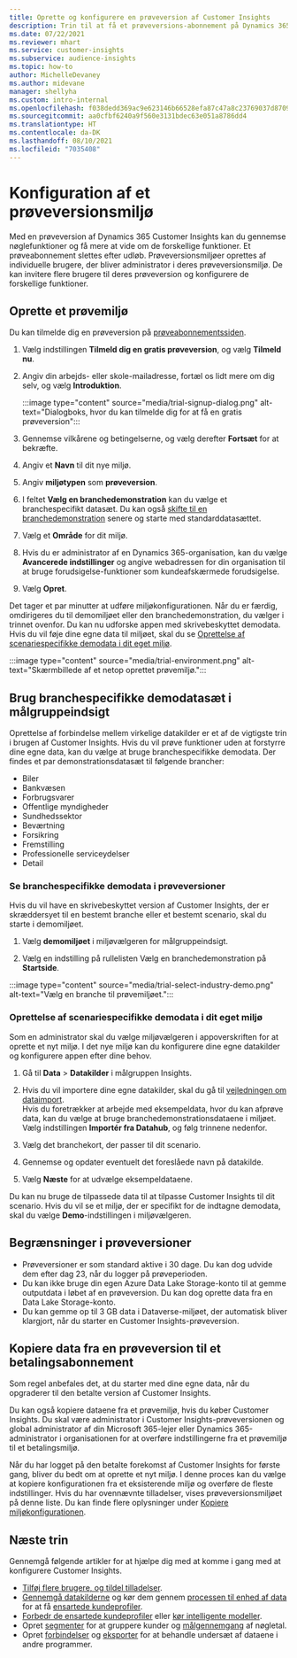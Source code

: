 ```yaml
---
title: Oprette og konfigurere en prøveversion af Customer Insights
description: Trin til at få et prøveversions-abonnement på Dynamics 365 Customer Insights og konfigurere det.
ms.date: 07/22/2021
ms.reviewer: mhart
ms.service: customer-insights
ms.subservice: audience-insights
ms.topic: how-to
author: MichelleDevaney
ms.author: midevane
manager: shellyha
ms.custom: intro-internal
ms.openlocfilehash: f038dedd369ac9e623146b66528efa87c47a8c23769037d8709fa9b804a0b723
ms.sourcegitcommit: aa0cfbf6240a9f560e3131bdec63e051a8786dd4
ms.translationtype: HT
ms.contentlocale: da-DK
ms.lasthandoff: 08/10/2021
ms.locfileid: "7035408"
---
```

# <a name="set-up-a-trial-environment"></a>Konfiguration af et prøveversionsmiljø 

Med en prøveversion af Dynamics 365 Customer Insights kan du gennemse nøglefunktioner og få mere at vide om de forskellige funktioner. Et prøveabonnement slettes efter udløb. Prøveversionsmiljøer oprettes af individuelle brugere, der bliver administrator i deres prøveversionsmiljø. De kan invitere flere brugere til deres prøveversion og konfigurere de forskellige funktioner.

## <a name="create-a-trial-environment"></a>Oprette et prøvemiljø

Du kan tilmelde dig en prøveversion på [prøveabonnementssiden](https://dynamics.microsoft.com/get-started/free-trial/?appname=customerinsights). 

1. Vælg indstillingen **Tilmeld dig en gratis prøveversion**, og vælg **Tilmeld nu**.

1. Angiv din arbejds- eller skole-mailadresse, fortæl os lidt mere om dig selv, og vælg **Introduktion**.

   :::image type="content" source="media/trial-signup-dialog.png" alt-text="Dialogboks, hvor du kan tilmelde dig for at få en gratis prøveversion":::

1. Gennemse vilkårene og betingelserne, og vælg derefter **Fortsæt** for at bekræfte.

1. Angiv et **Navn** til dit nye miljø. 

1. Angiv **miljøtypen** som **prøveversion**.

1. I feltet **Vælg en branchedemonstration** kan du vælge et branchespecifikt datasæt. Du kan også [skifte til en branchedemonstration](#use-industry-specific-demo-data-sets-in-audience-insights) senere og starte med standarddatasættet.

1. Vælg et **Område** for dit miljø.

1. Hvis du er administrator af en Dynamics 365-organisation, kan du vælge **Avancerede indstillinger** og angive webadressen for din organisation til at bruge forudsigelse-funktioner som kundeafskærmede forudsigelse. 

1. Vælg **Opret**. 

Det tager et par minutter at udføre miljøkonfigurationen. Når du er færdig, omdirigeres du til demomiljøet eller den branchedemonstration, du vælger i trinnet ovenfor. Du kan nu udforske appen med skrivebeskyttet demodata. Hvis du vil føje dine egne data til miljøet, skal du se [Oprettelse af scenariespecifikke demodata i dit eget miljø](#create-scenario-specific-demo-data-in-your-own-environment).

:::image type="content" source="media/trial-environment.png" alt-text="Skærmbillede af et netop oprettet prøvemiljø.":::

## <a name="use-industry-specific-demo-data-sets-in-audience-insights"></a>Brug branchespecifikke demodatasæt i målgruppeindsigt

Oprettelse af forbindelse mellem virkelige datakilder er et af de vigtigste trin i brugen af Customer Insights. Hvis du vil prøve funktioner uden at forstyrre dine egne data, kan du vælge at bruge branchespecifikke demodata. Der findes et par demonstrationsdatasæt til følgende brancher: 

-   Biler
-   Bankvæsen
-   Forbrugsvarer
-   Offentlige myndigheder
-   Sundhedssektor
-   Beværtning
-   Forsikring
-   Fremstilling
-   Professionelle serviceydelser
-   Detail

### <a name="see-industry-specific-demo-data-in-trials"></a>Se branchespecifikke demodata i prøveversioner

Hvis du vil have en skrivebeskyttet version af Customer Insights, der er skræddersyet til en bestemt branche eller et bestemt scenario, skal du starte i demomiljøet. 
 
1.  Vælg **demomiljøet** i miljøvælgeren for målgruppeindsigt.

2.  Vælg en indstilling på rullelisten Vælg en branchedemonstration på **Startside**.

:::image type="content" source="media/trial-select-industry-demo.png" alt-text="Vælg en branche til prøvemiljøet.":::

### <a name="create-scenario-specific-demo-data-in-your-own-environment"></a>Oprettelse af scenariespecifikke demodata i dit eget miljø

Som en administrator skal du vælge miljøvælgeren i appoverskriften for at oprette et nyt miljø. I det nye miljø kan du konfigurere dine egne datakilder og konfigurere appen efter dine behov. 

1.  Gå til **Data** > **Datakilder** i målgruppen Insights.

2.  Hvis du vil importere dine egne datakilder, skal du gå til [vejledningen om dataimport](data-sources.md).     
   Hvis du foretrækker at arbejde med eksempeldata, hvor du kan afprøve data, kan du vælge at bruge branchedemonstrationsdataene i miljøet. Vælg indstillingen **Importér fra Datahub**, og følg trinnene nedenfor.

3.  Vælg det branchekort, der passer til dit scenario. 

4.  Gennemse og opdater eventuelt det foreslåede navn på datakilde. 

5.  Vælg **Næste** for at udvælge eksempeldataene. 

Du kan nu bruge de tilpassede data til at tilpasse Customer Insights til dit scenario. Hvis du vil se et miljø, der er specifikt for de indtagne demodata, skal du vælge **<Industry> Demo**-indstillingen i miljøvælgeren.

## <a name="limitations-in-trials"></a>Begrænsninger i prøveversioner

- Prøveversioner er som standard aktive i 30 dage. Du kan dog udvide dem efter dag 23, når du logger på prøveperioden.
- Du kan ikke bruge din egen Azure Data Lake Storage-konto til at gemme outputdata i løbet af en prøveversion. Du kan dog oprette data fra en Data Lake Storage-konto.
- Du kan gemme op til 3 GB data i Dataverse-miljøet, der automatisk bliver klargjort, når du starter en Customer Insights-prøveversion.

## <a name="copy-data-from-a-trial-to-a-paid-subscription"></a>Kopiere data fra en prøveversion til et betalingsabonnement

Som regel anbefales det, at du starter med dine egne data, når du opgraderer til den betalte version af Customer Insights. 

Du kan også kopiere dataene fra et prøvemiljø, hvis du køber Customer Insights. Du skal være administrator i Customer Insights-prøveversionen og global administrator af din Microsoft 365-lejer eller Dynamics 365-administrator i organisationen for at overføre indstillingerne fra et prøvemiljø til et betalingsmiljø. 

Når du har logget på den betalte forekomst af Customer Insights for første gang, bliver du bedt om at oprette et nyt miljø. I denne proces kan du vælge at kopiere konfigurationen fra et eksisterende miljø og overføre de fleste indstillinger. Hvis du har ovennævnte tilladelser, vises prøveversionsmiljøet på denne liste. Du kan finde flere oplysninger under [Kopiere miljøkonfigurationen](manage-environments.md#copy-the-environment-configuration).

## <a name="next-steps"></a>Næste trin

Gennemgå følgende artikler for at hjælpe dig med at komme i gang med at konfigurere Customer Insights. 

- [Tilføj flere brugere, og tildel tilladelser](permissions.md).
- [Gennemgå datakilderne](data-sources.md) og kør dem gennem [processen til enhed af data](data-unification.md) for at få [ensartede kundeprofiler](customer-profiles.md).
- [Forbedr de ensartede kundeprofiler](enrichment-hub.md) eller [kør intelligente modeller](predictions-overview.md).
- Opret [segmenter](segments.md) for at gruppere kunder og [målgennemgang](measures.md) af nøgletal.
- Opret [forbindelser](connections.md) og [eksporter](export-destinations.md) for at behandle undersæt af dataene i andre programmer.